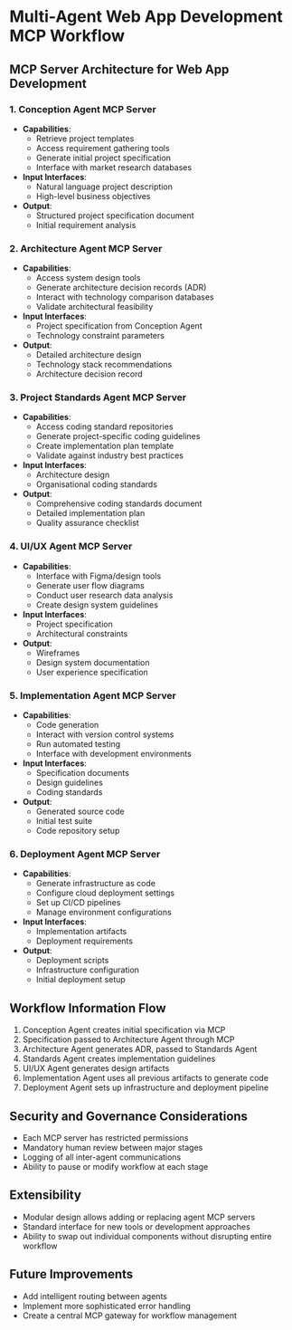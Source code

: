 # Multi-Agent Web App Development MCP Workflow

## MCP Server Architecture for Web App Development

### 1. Conception Agent MCP Server

- **Capabilities**:
  - Retrieve project templates
  - Access requirement gathering tools
  - Generate initial project specification
  - Interface with market research databases
- **Input Interfaces**:
  - Natural language project description
  - High-level business objectives
- **Output**:
  - Structured project specification document
  - Initial requirement analysis

### 2. Architecture Agent MCP Server

- **Capabilities**:
  - Access system design tools
  - Generate architecture decision records (ADR)
  - Interact with technology comparison databases
  - Validate architectural feasibility
- **Input Interfaces**:
  - Project specification from Conception Agent
  - Technology constraint parameters
- **Output**:
  - Detailed architecture design
  - Technology stack recommendations
  - Architecture decision record

### 3. Project Standards Agent MCP Server

- **Capabilities**:
  - Access coding standard repositories
  - Generate project-specific coding guidelines
  - Create implementation plan template
  - Validate against industry best practices
- **Input Interfaces**:
  - Architecture design
  - Organisational coding standards
- **Output**:
  - Comprehensive coding standards document
  - Detailed implementation plan
  - Quality assurance checklist

### 4. UI/UX Agent MCP Server

- **Capabilities**:
  - Interface with Figma/design tools
  - Generate user flow diagrams
  - Conduct user research data analysis
  - Create design system guidelines
- **Input Interfaces**:
  - Project specification
  - Architectural constraints
- **Output**:
  - Wireframes
  - Design system documentation
  - User experience specification

### 5. Implementation Agent MCP Server

- **Capabilities**:
  - Code generation
  - Interact with version control systems
  - Run automated testing
  - Interface with development environments
- **Input Interfaces**:
  - Specification documents
  - Design guidelines
  - Coding standards
- **Output**:
  - Generated source code
  - Initial test suite
  - Code repository setup

### 6. Deployment Agent MCP Server

- **Capabilities**:
  - Generate infrastructure as code
  - Configure cloud deployment settings
  - Set up CI/CD pipelines
  - Manage environment configurations
- **Input Interfaces**:
  - Implementation artifacts
  - Deployment requirements
- **Output**:
  - Deployment scripts
  - Infrastructure configuration
  - Initial deployment setup

## Workflow Information Flow

1. Conception Agent creates initial specification via MCP
2. Specification passed to Architecture Agent through MCP
3. Architecture Agent generates ADR, passed to Standards Agent
4. Standards Agent creates implementation guidelines
5. UI/UX Agent generates design artifacts
6. Implementation Agent uses all previous artifacts to generate code
7. Deployment Agent sets up infrastructure and deployment pipeline

## Security and Governance Considerations

- Each MCP server has restricted permissions
- Mandatory human review between major stages
- Logging of all inter-agent communications
- Ability to pause or modify workflow at each stage

## Extensibility

- Modular design allows adding or replacing agent MCP servers
- Standard interface for new tools or development approaches
- Ability to swap out individual components without disrupting entire workflow

## Future Improvements

- Add intelligent routing between agents
- Implement more sophisticated error handling
- Create a central MCP gateway for workflow management
